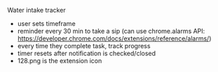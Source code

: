 Water intake tracker
- user sets timeframe
- reminder every 30 min to take a sip (can use chrome.alarms API: https://developer.chrome.com/docs/extensions/reference/alarms/)
- every time they complete task, track progress
- timer resets after notification is checked/closed
- 128.png is the extension icon
